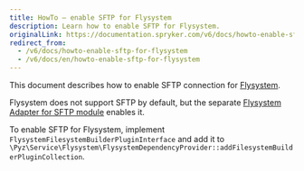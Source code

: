 ```yaml
---
title: HowTo — enable SFTP for Flysystem
description: Learn how to enable SFTP for Flysystem.
originalLink: https://documentation.spryker.com/v6/docs/howto-enable-sftp-for-flysystem
redirect_from:
  - /v6/docs/howto-enable-sftp-for-flysystem
  - /v6/docs/en/howto-enable-sftp-for-flysystem
---
```


This document describes how to enable SFTP connection for [Flysystem](https://documentation.spryker.com/docs/flysystem).

Flysystem does not support SFTP by default, but the separate [Flysystem Adapter for SFTP module](https://github.com/thephpleague/flysystem-sftp) enables it.

To enable SFTP for Flysystem, implement `FlysystemFilesystemBuilderPluginInterface` and add it to `\Pyz\Service\Flysystem\FlysystemDependencyProvider::addFilesystemBuilderPluginCollection`.


